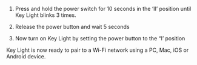 1) Press and hold the power switch for 10 seconds in the ‘II’ position until Key Light blinks 3 times.  

2) Release the power button and wait 5 seconds

3) Now turn on Key Light by setting the power button to the “I’ position


Key Light is now ready to pair to a Wi-Fi network using a PC, Mac, iOS or Android device. 
